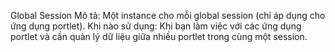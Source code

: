 Global Session
Mô tả: Một instance cho mỗi global session (chỉ áp dụng cho ứng dụng portlet).
Khi nào sử dụng: Khi bạn làm việc với các ứng dụng portlet và cần quản lý dữ liệu giữa nhiều portlet trong cùng một session.
